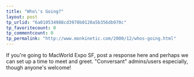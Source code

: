 ```yaml
---
title: "Who\'s Going?"
layout: post
tp_urlid: "6a010534988cd3970b0120a5b356db970c"
tp_favoritecount: 0
tp_commentcount: 0
tp_permalink: "http://www.monkinetic.com/2000/12/whos-going.html"
---
```

If you&#39;re going to MacWorld Expo SF, post a response here and perhaps we can set up a time to meet and greet. &quot;Conversant&quot; admins/users especially, though anyone&#39;s welcome!
